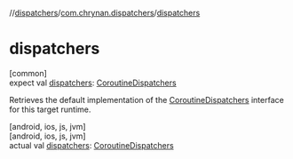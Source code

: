 //[dispatchers](../../index.md)/[com.chrynan.dispatchers](index.md)/[dispatchers](dispatchers.md)

# dispatchers

[common]\
expect val [dispatchers](dispatchers.md): [CoroutineDispatchers](-coroutine-dispatchers/index.md)

Retrieves the default implementation of the [CoroutineDispatchers](-coroutine-dispatchers/index.md) interface for this target runtime.

[android, ios, js, jvm]\
[android, ios, js, jvm]\
actual val [dispatchers](dispatchers.md): [CoroutineDispatchers](../../../dispatchers/dispatchers/com.chrynan.dispatchers/-coroutine-dispatchers/index.md)
